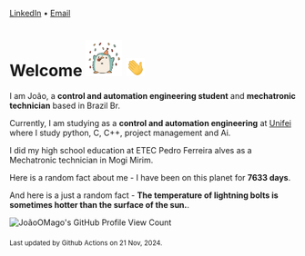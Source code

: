 [LinkedIn](https://www.linkedin.com/in/joão-pedro-gozzoli-b95641301/) &bull;
[Email](joaopedrogozzoli@gmail.com)

# Welcome <img src="happy.gif" height="64px" /> <img src="wave.gif" height="32px" />

I am João, a  **control and automation engineering student** and **mechatronic technician** based in Brazil Br.

Currently, I am studying as a **control and automation engineering** at [Unifei](https://unifei.edu.br) where I study python, C, C++, project management and Ai.

I did my high school education at ETEC Pedro Ferreira alves as a Mechatronic technician in Mogi Mirim.

Here is a random fact about me - I have been on this planet for **7633 days**.

And here is a just a random fact -  **The temperature of lightning bolts is sometimes hotter than the surface of the sun.**.

![JoãoOMago's GitHub Profile View Count](https://komarev.com/ghpvc/?username=JoaoOMago)

<sub>Last updated by Github Actions on 21 Nov, 2024.</sub>
